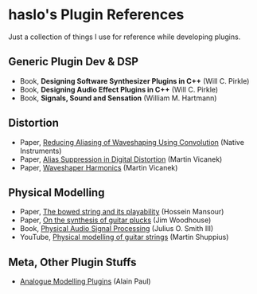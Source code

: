 # haslo's Plugin References

Just a collection of things I use for reference while developing plugins.

## Generic Plugin Dev & DSP

* Book, **Designing Software Synthesizer Plugins in C++** (Will C. Pirkle)
* Book, **Designing Audio Effect Plugins in C++** (Will C. Pirkle)
* Book, **Signals, Sound and Sensation** (William M. Hartmann)

## Distortion

* Paper, [Reducing Aliasing of Waveshaping Using Convolution](distortion/Reducing%20Aliasing%20Waveshaping.pdf) (Native Instruments)
* Paper, [Alias Suppression in Digital Distortion](distortion/AADistortion.pdf) (Martin Vicanek)
* Paper, [Waveshaper Harmonics](distortion/WaveshaperHarmonix.pdf) (Martin Vicanek)

## Physical Modelling

* Paper, [The bowed string and its playability](physical_modelling/bowed_string_playability.pdf) (Hossein Mansour)
* Paper, [On the synthesis of guitar plucks](physical_modelling/On_the_synthesis_of_guitar_plucks.pdf) (Jim Woodhouse)
* Book, [Physical Audio Signal Processing](https://ccrma.stanford.edu/~jos/pasp/) (Julius O. Smith III)
* YouTube, [Physical modelling of guitar strings](https://www.youtube.com/watch?v=sxt5rxF_PdI) (Martin Shuppius)

## Meta, Other Plugin Stuffs

* [Analogue Modelling Plugins](meta/Analogue%20modelling%20plugins.pdf) (Alain Paul)
